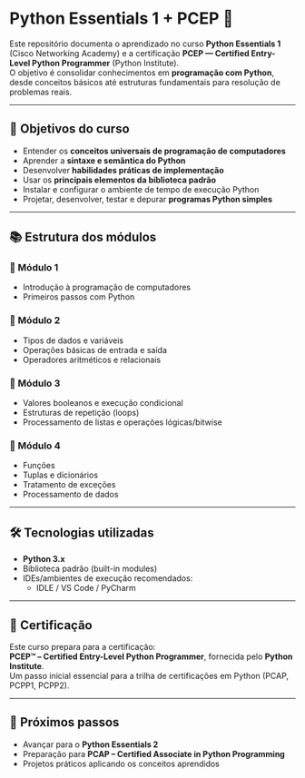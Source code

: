 # Python Essentials 1 + PCEP 🐍

Este repositório documenta o aprendizado no curso **Python Essentials 1** (Cisco Networking Academy) e a certificação **PCEP — Certified Entry-Level Python Programmer** (Python Institute).  
O objetivo é consolidar conhecimentos em **programação com Python**, desde conceitos básicos até estruturas fundamentais para resolução de problemas reais.

---

## 🎯 Objetivos do curso

- Entender os **conceitos universais de programação de computadores**  
- Aprender a **sintaxe e semântica do Python**  
- Desenvolver **habilidades práticas de implementação**  
- Usar os **principais elementos da biblioteca padrão**  
- Instalar e configurar o ambiente de tempo de execução Python  
- Projetar, desenvolver, testar e depurar **programas Python simples**

---

## 📚 Estrutura dos módulos

### 🔹 Módulo 1
- Introdução à programação de computadores  
- Primeiros passos com Python  

### 🔹 Módulo 2
- Tipos de dados e variáveis  
- Operações básicas de entrada e saída  
- Operadores aritméticos e relacionais  

### 🔹 Módulo 3
- Valores booleanos e execução condicional  
- Estruturas de repetição (loops)  
- Processamento de listas e operações lógicas/bitwise  

### 🔹 Módulo 4
- Funções  
- Tuplas e dicionários  
- Tratamento de exceções  
- Processamento de dados  

---

## 🛠️ Tecnologias utilizadas

- **Python 3.x**  
- Biblioteca padrão (built-in modules)  
- IDEs/ambientes de execução recomendados:
  - IDLE / VS Code / PyCharm  

---

## 📜 Certificação

Este curso prepara para a certificação:  
**PCEP™ – Certified Entry-Level Python Programmer**, fornecida pelo **Python Institute**.  
Um passo inicial essencial para a trilha de certificações em Python (PCAP, PCPP1, PCPP2).  

---

## 🚀 Próximos passos

- Avançar para o **Python Essentials 2**  
- Preparação para **PCAP – Certified Associate in Python Programming**  
- Projetos práticos aplicando os conceitos aprendidos 
